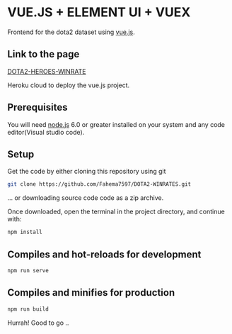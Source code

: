 # VUE.JS + ELEMENT UI + VUEX

Frontend for the dota2 dataset using [vue.js](https://vuejs.org/).

## Link to the page

[DOTA2-HEROES-WINRATE](https://dota2-heroes-winrate.herokuapp.com/)

Heroku cloud to deploy the vue.js project.

## Prerequisites

You will need [node.js](https://nodejs.org/en/) 6.0 or greater installed on your system and any code editor(Visual studio code). 

## Setup
Get the code by either cloning this repository using git

``` bash
git clone https://github.com/Fahema7597/DOTA2-WINRATES.git
```
... or downloading source code code as a zip archive.

Once downloaded, open the terminal in the project directory, and continue with:
``` bash
npm install
```
## Compiles and hot-reloads for development
```bash
npm run serve
```

## Compiles and minifies for production
```bash
npm run build
```
Hurrah! Good to go ..






